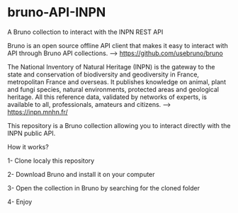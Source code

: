 # bruno-API-INPN
A Bruno collection to interact with the INPN REST API 

Bruno is an open source offline API client that makes it easy to interact with API through Bruno API collections. --> https://github.com/usebruno/bruno

The National Inventory of Natural Heritage (INPN) is the gateway to the state and conservation of biodiversity and geodiversity in France, metropolitan France and overseas. It publishes knowledge on animal, plant and fungi species, natural environments, protected areas and geological heritage. All this reference data, validated by networks of experts, is available to all, professionals, amateurs and citizens. --> https://inpn.mnhn.fr/

This repository is a Bruno collection allowing you to interact directly with the INPN public API.

How it works?

1- Clone localy this repository

2- Download Bruno and install it on your computer

3- Open the collection in Bruno by searching for the cloned folder

4- Enjoy
